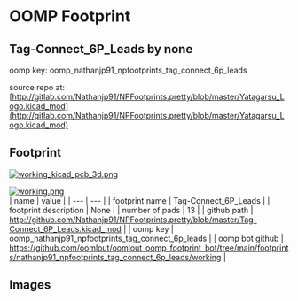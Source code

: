 # OOMP Footprint  
## Tag-Connect_6P_Leads  by none  
  
oomp key: oomp_nathanjp91_npfootprints_tag_connect_6p_leads  
  
source repo at: [http://gitlab.com/Nathanjp91/NPFootprints.pretty/blob/master/Yatagarsu_Logo.kicad_mod](http://gitlab.com/Nathanjp91/NPFootprints.pretty/blob/master/Yatagarsu_Logo.kicad_mod)  
## Footprint  
  
[![working_kicad_pcb_3d.png](working_kicad_pcb_3d_600.png)](working_kicad_pcb_3d.png)  
  
[![working.png](working_600.png)](working.png)  
| name | value | 
| --- | --- | 
| footprint name | Tag-Connect_6P_Leads | 
| footprint description | None | 
| number of pads | 13 | 
| github path | http://github.com/Nathanjp91/NPFootprints.pretty/blob/master/Tag-Connect_6P_Leads.kicad_mod | 
| oomp key | oomp_nathanjp91_npfootprints_tag_connect_6p_leads | 
| oomp bot github | https://github.com/oomlout/oomlout_oomp_footprint_bot/tree/main/footprints/nathanjp91_npfootprints_tag_connect_6p_leads/working | 
## Images  
